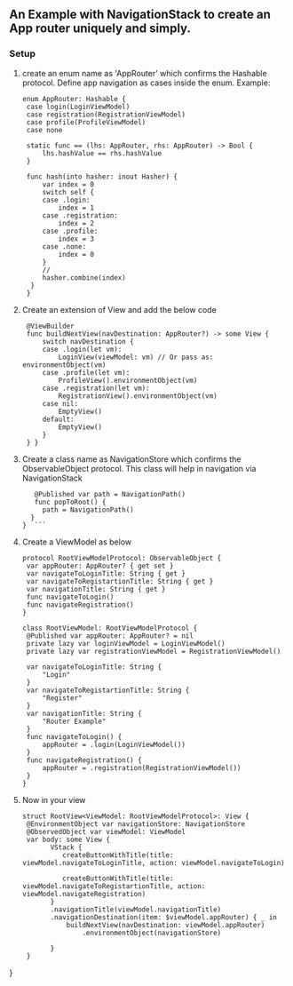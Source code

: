 ## An Example with NavigationStack to create an App router uniquely and simply.

### Setup
1. create an enum name as 'AppRouter' which confirms the Hashable protocol. Define app navigation as cases inside the enum. Example:
   ```
   enum AppRouter: Hashable {
    case login(LoginViewModel)
    case registration(RegistrationViewModel)
    case profile(ProfileViewModel)
    case none

    static func == (lhs: AppRouter, rhs: AppRouter) -> Bool {
        lhs.hashValue == rhs.hashValue
    }
   
    func hash(into hasher: inout Hasher) {
        var index = 0
        switch self {
        case .login:
            index = 1
        case .registration:
            index = 2
        case .profile:
            index = 3
        case .none:
            index = 0
        }
        //
        hasher.combine(index)
     }
    }
    ```

2. Create an extension of View and add the below code
   ```extension View {
    @ViewBuilder
    func buildNextView(navDestination: AppRouter?) -> some View {
        switch navDestination {
        case .login(let vm):
            LoginView(viewModel: vm) // Or pass as: environmentObject(vm)
        case .profile(let vm):
            ProfileView().environmentObject(vm)
        case .registration(let vm):
            RegistrationView().environmentObject(vm)
        case nil:
            EmptyView()
        default:
            EmptyView()
        }
    } }
   ```

3. Create a class name as NavigationStore which confirms the ObservableObject protocol. This class will help in navigation via NavigationStack
   ```final class NavigationStore: ObservableObject {
      @Published var path = NavigationPath()
      func popToRoot() {
        path = NavigationPath()
     }
   }  ```

4. Create a ViewModel as below
   ```
   protocol RootViewModelProtocol: ObservableObject {
    var appRouter: AppRouter? { get set }
    var navigateToLoginTitle: String { get }
    var navigateToRegistartionTitle: String { get }
    var navigationTitle: String { get }
    func navigateToLogin()
    func navigateRegistration()
   }
   
   class RootViewModel: RootViewModelProtocol {
    @Published var appRouter: AppRouter? = nil
    private lazy var loginViewModel = LoginViewModel()
    private lazy var registrationViewModel = RegistrationViewModel()
    
    var navigateToLoginTitle: String {
        "Login"
    }
    var navigateToRegistartionTitle: String {
        "Register"
    }
    var navigationTitle: String {
        "Router Example"
    }
    func navigateToLogin() {
        appRouter = .login(LoginViewModel())
    }
    func navigateRegistration() {
        appRouter = .registration(RegistrationViewModel())
    }
   }
   ```
5. Now in your view
   ```
   struct RootView<ViewModel: RootViewModelProtocol>: View {
    @EnvironmentObject var navigationStore: NavigationStore
    @ObservedObject var viewModel: ViewModel
    var body: some View {
          VStack {
             createButtonWithTitle(title: viewModel.navigateToLoginTitle, action: viewModel.navigateToLogin)
            
             createButtonWithTitle(title: viewModel.navigateToRegistartionTitle, action: viewModel.navigateRegistration)
          }
          .navigationTitle(viewModel.navigationTitle)
          .navigationDestination(item: $viewModel.appRouter) { _ in
              buildNextView(navDestination: viewModel.appRouter)
                  .environmentObject(navigationStore)

          }
    }
  }
   ```
